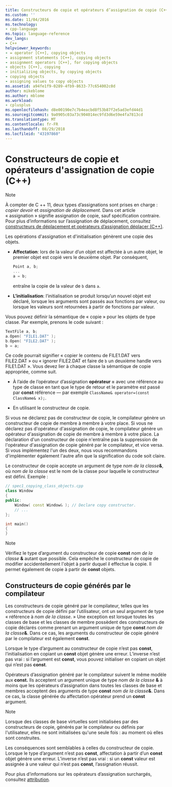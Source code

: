 ```yaml
---
title: Constructeurs de copie et opérateurs d’assignation de copie (C++) | Microsoft Docs
ms.custom: ''
ms.date: 11/04/2016
ms.technology:
- cpp-language
ms.topic: language-reference
dev_langs:
- C++
helpviewer_keywords:
- = operator [C++], copying objects
- assignment statements [C++], copying objects
- assignment operators [C++], for copying objects
- objects [C++], copying
- initializing objects, by copying objects
- copying objects
- assigning values to copy objects
ms.assetid: a94fe1f9-0289-4fb9-8633-77c654002c0d
author: mikeblome
ms.author: mblome
ms.workload:
- cplusplus
ms.openlocfilehash: d8e00190e7c7b4eacbd8f53b87f2e5ad3efd44d1
ms.sourcegitcommit: 9a0905c03a73c904014ec9fd3d6e59e4fa7813cd
ms.translationtype: MT
ms.contentlocale: fr-FR
ms.lasthandoff: 08/29/2018
ms.locfileid: "43197860"
---
```

# <a name="copy-constructors-and-copy-assignment-operators-c"></a>Constructeurs de copie et opérateurs d'assignation de copie (C++)

> [!NOTE]
> À compter de C ++ 11, deux types d’assignations sont prises en charge : *copier devoir* et *assignation de déplacement*. Dans cet article « assignation » signifie assignation de copie, sauf spécification contraire. Pour plus d’informations sur l’assignation de déplacement, consultez [constructeurs de déplacement et opérateurs d’assignation déplacer (C++)](move-constructors-and-move-assignment-operators-cpp.md).
>
> Les opérations d'assignation et d'initialisation génèrent une copie des objets.

- **Affectation**: lors de la valeur d’un objet est affectée à un autre objet, le premier objet est copié vers le deuxième objet. Par conséquent,

    ```cpp
    Point a, b;
    ...
    a = b;
    ```

   entraîne la copie de la valeur de `b` dans `a`.

- **L’initialisation**: l’initialisation se produit lorsqu’un nouvel objet est déclaré, lorsque les arguments sont passés aux fonctions par valeur, ou lorsque les valeurs sont retournées à partir de fonctions par valeur.

Vous pouvez définir la sémantique de « copie » pour les objets de type classe. Par exemple, prenons le code suivant :

```cpp
TextFile a, b;
a.Open( "FILE1.DAT" );
b.Open( "FILE2.DAT" );
b = a;
```

Ce code pourrait signifier « copier le contenu de FILE1.DAT vers FILE2.DAT » ou « ignorer FILE2.DAT et faire de `b` un deuxième handle vers FILE1.DAT ». Vous devez lier à chaque classe la sémantique de copie appropriée, comme suit.

- À l’aide de l’opérateur d’assignation **opérateur =** avec une référence au type de classe en tant que le type de retour et le paramètre est passé par **const** référence — par exemple `ClassName& operator=(const ClassName& x);`.

- En utilisant le constructeur de copie.

Si vous ne déclarez pas de constructeur de copie, le compilateur génère un constructeur de copie de membre à membre à votre place.  Si vous ne déclarez pas d'opérateur d'assignation de copie, le compilateur génère un opérateur d'assignation de copie de membre à membre à votre place. La déclaration d'un constructeur de copie n'entraîne pas la suppression de l'opérateur d'assignation de copie généré par le compilateur, et vice versa. Si vous implémentez l'un des deux, nous vous recommandons d'implémenter également l'autre afin que la signification du code soit claire.

Le constructeur de copie accepte un argument de type <em>nom de la classe</em><strong>&</strong>, où *nom de la classe* est le nom de la classe pour laquelle le constructeur est défini. Exemple :

```cpp
// spec1_copying_class_objects.cpp
class Window
{
public:
    Window( const Window& ); // Declare copy constructor.
    // ...
};

int main()
{
}
```

> [!NOTE]
> Vérifiez le type d’argument du constructeur de copie **const** <em>nom de la classe</em> <strong>&</strong> autant que possible. Cela empêche le constructeur de copie de modifier accidentellement l'objet à partir duquel il effectue la copie. Il permet également de copie à partir de **const** objets.

## <a name="compiler-generated-copy-constructors"></a>Constructeurs de copie générés par le compilateur

Les constructeurs de copie généré par le compilateur, telles que les constructeurs de copie défini par l’utilisateur, ont un seul argument de type « référence à *nom de la classe*. » Une exception est lorsque toutes les classes de base et les classes de membre possèdent des constructeurs de copie déclarés comme prenant un argument unique de type **const** <em>nom de la classe</em><strong>&</strong>. Dans ce cas, les arguments du constructeur de copie généré par le compilateur est également **const**.

Lorsque le type d’argument au constructeur de copie n’est pas **const**, l’initialisation en copiant un **const** objet génère une erreur. L’inverse n’est pas vrai : si l’argument est **const**, vous pouvez initialiser en copiant un objet qui n’est pas **const**.

Opérateurs d’assignation généré par le compilateur suivent le même modèle aux **const.** Ils acceptent un argument unique de type <em>nom de la classe</em> <strong>&</strong> à moins que les opérateurs d’assignation dans toutes les classes de base et membres acceptent des arguments de type **const** <em>nom de la classe</em><strong>&</strong>. Dans ce cas, la classe générée du affectation opérateur prend un **const** argument.

> [!NOTE]
> Lorsque des classes de base virtuelles sont initialisées par des constructeurs de copie, générés par le compilateur ou définis par l'utilisateur, elles ne sont initialisées qu'une seule fois : au moment où elles sont construites.

Les conséquences sont semblables à celles du constructeur de copie. Lorsque le type d’argument n’est pas **const**, affectation à partir d’un **const** objet génère une erreur. L’inverse n’est pas vrai : si un **const** valeur est assignée à une valeur qui n’est pas **const**, l’assignation réussit.

Pour plus d’informations sur les opérateurs d’assignation surchargés, consultez [attribution](../cpp/assignment.md).  